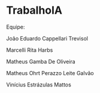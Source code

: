 # TrabalhoIA

Equipe:

João Eduardo Cappellari Trevisol

Marcelli Rita Harbs

Matheus Gamba De Oliveira

Matheus Ohrt Perazzo Leite Galvão

Vinícius Estrázulas Mattos
